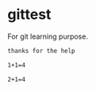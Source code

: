 # gittest
For git learning purpose.

```bash
thanks for the help
```

```bash
1+1=4
```

```bash
2+1=4
```
